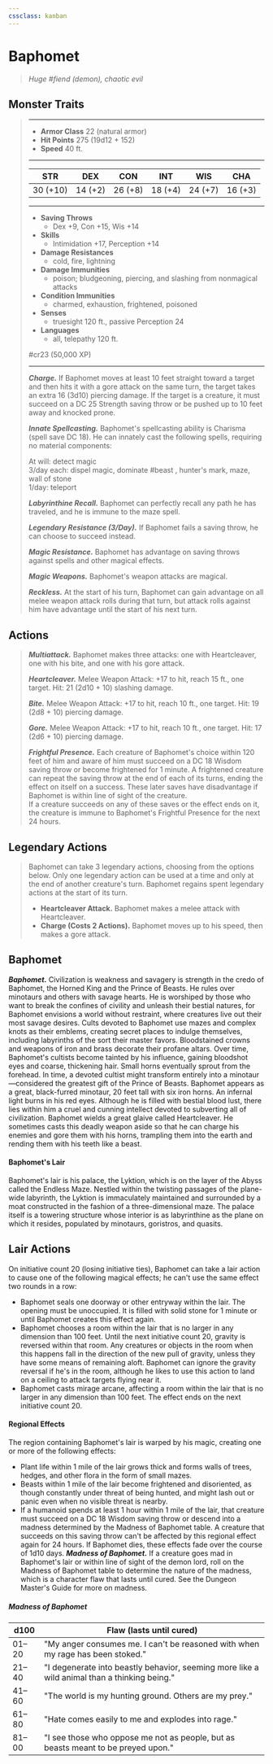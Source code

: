```yaml
---
cssclass: kanban
---
```


# Baphomet
>*Huge #fiend (demon), chaotic evil*
## Monster Traits
>___
>- **Armor Class** 22 (natural armor)
>- **Hit Points** 275 (19d12 + 152)
>- **Speed** 40 ft.
>___
>|STR|DEX|CON|INT|WIS|CHA|
>|:---:|:---:|:---:|:---:|:---:|:---:|
>|30 (+10)|14 (+2)|26 (+8)|18 (+4)|24 (+7)|16 (+3)|
>___
>- **Saving Throws**
>	 - Dex +9, Con +15, Wis +14
>- **Skills**
>	 - Intimidation +17, Perception +14
>- **Damage Resistances**
>	 - cold, fire, lightning
>- **Damage Immunities**
>	 - poison; bludgeoning, piercing, and slashing from nonmagical attacks
>- **Condition Immunities**
>	 - charmed, exhaustion, frightened, poisoned
>- **Senses**
>	 - truesight 120 ft., passive Perception 24
>- **Languages**
>	 - all, telepathy 120 ft.
>
> #cr23 (50,000 XP)
>___
>***Charge.*** If Baphomet moves at least 10 feet straight toward a target and then hits it with a gore attack on the same turn, the target takes an extra 16 (3d10) piercing damage. If the target is a creature, it must succeed on a DC 25 Strength saving throw or be pushed up to 10 feet away and knocked prone.  
>
>***Innate Spellcasting.*** Baphomet's spellcasting ability is Charisma (spell save DC 18). He can innately cast the following spells, requiring no material components:  
>
>At will: detect magic  
>3/day each: dispel magic, dominate #beast , hunter's mark, maze, wall of stone  
>1/day: teleport  
>
>
>***Labyrinthine Recall.*** Baphomet can perfectly recall any path he has traveled, and he is immune to the maze spell.  
>
>***Legendary Resistance (3/Day).*** If Baphomet fails a saving throw, he can choose to succeed instead.  
>
>***Magic Resistance.*** Baphomet has advantage on saving throws against spells and other magical effects.  
>
>***Magic Weapons.*** Baphomet's weapon attacks are magical.  
>
>***Reckless.*** At the start of his turn, Baphomet can gain advantage on all melee weapon attack rolls during that turn, but attack rolls against him have advantage until the start of his next turn.  
>
## Actions
>***Multiattack.*** Baphomet makes three attacks: one with Heartcleaver, one with his bite, and one with his gore attack.  
>
>***Heartcleaver.*** Melee Weapon Attack: +17 to hit, reach 15 ft., one target. Hit: 21 (2d10 + 10) slashing damage.  
>
>***Bite.*** Melee Weapon Attack: +17 to hit, reach 10 ft., one target. Hit: 19 (2d8 + 10) piercing damage.  
>
>***Gore.*** Melee Weapon Attack: +17 to hit, reach 10 ft., one target. Hit: 17 (2d6 + 10) piercing damage.  
>
>***Frightful Presence.*** Each creature of Baphomet's choice within 120 feet of him and aware of him must succeed on a DC 18 Wisdom saving throw or become frightened for 1 minute. A frightened creature can repeat the saving throw at the end of each of its turns, ending the effect on itself on a success. These later saves have disadvantage if Baphomet is within line of sight of the creature.  
>If a creature succeeds on any of these saves or the effect ends on it, the creature is immune to Baphomet's Frightful Presence for the next 24 hours.  
>
## Legendary Actions
>Baphomet can take 3 legendary actions, choosing from the options below. Only one legendary action can be used at a time and only at the end of another creature's turn. Baphomet regains spent legendary actions at the start of its turn.
>
>- **Heartcleaver Attack.**
> Baphomet makes a melee attack with Heartcleaver.
>- **Charge (Costs 2 Actions).**
> Baphomet moves up to his speed, then makes a gore attack.
## Baphomet
***Baphomet.*** Civilization is weakness and savagery is strength in the credo of Baphomet, the Horned King and the Prince of Beasts. He rules over minotaurs and others with savage hearts. He is worshiped by those who want to break the confines of civility and unleash their bestial natures, for Baphomet envisions a world without restraint, where creatures live out their most savage desires.
Cults devoted to Baphomet use mazes and complex knots as their emblems, creating secret places to indulge themselves, including labyrinths of the sort their master favors. Bloodstained crowns and weapons of iron and brass decorate their profane altars.
Over time, Baphomet's cultists become tainted by his influence, gaining bloodshot eyes and coarse, thickening hair. Small horns eventually sprout from the forehead. In time, a devoted cultist might transform entirely into a minotaur—considered the greatest gift of the Prince of Beasts.
Baphomet appears as a great, black-furred minotaur, 20 feet tall with six iron horns. An infernal light burns in his red eyes. Although he is filled with bestial blood lust, there lies within him a cruel and cunning intellect devoted to subverting all of civilization.
Baphomet wields a great glaive called Heartcleaver. He sometimes casts this deadly weapon aside so that he can charge his enemies and gore them with his horns, trampling them into the earth and rending them with his teeth like a beast.
#### Baphomet's Lair
Baphomet's lair is his palace, the Lyktion, which is on the layer of the Abyss called the Endless Maze. Nestled within the twisting passages of the plane-wide labyrinth, the Lyktion is immaculately maintained and surrounded by a moat constructed in the fashion of a three-dimensional maze. The palace itself is a towering structure whose interior is as labyrinthine as the plane on which it resides, populated by minotaurs, goristros, and quasits.
## Lair Actions
On initiative count 20 (losing initiative ties), Baphomet can take a lair action to cause one of the following magical effects; he can't use the same effect two rounds in a row:
- Baphomet seals one doorway or other entryway within the lair. The opening must be unoccupied. It is filled with solid stone for 1 minute or until Baphomet creates this effect again.
- Baphomet chooses a room within the lair that is no larger in any dimension than 100 feet. Until the next initiative count 20, gravity is reversed within that room. Any creatures or objects in the room when this happens fall in the direction of the new pull of gravity, unless they have some means of remaining aloft. Baphomet can ignore the gravity reversal if he's in the room, although he likes to use this action to land on a ceiling to attack targets flying near it.
- Baphomet casts mirage arcane, affecting a room within the lair that is no larger in any dimension than 100 feet. The effect ends on the next initiative count 20.
#### Regional Effects
The region containing Baphomet's lair is warped by his magic, creating one or more of the following effects:
- Plant life within 1 mile of the lair grows thick and forms walls of trees, hedges, and other flora in the form of small mazes.
- Beasts within 1 mile of the lair become frightened and disoriented, as though constantly under threat of being hunted, and might lash out or panic even when no visible threat is nearby.
- If a humanoid spends at least 1 hour within 1 mile of the lair, that creature must succeed on a DC 18 Wisdom saving throw or descend into a madness determined by the Madness of Baphomet table. A creature that succeeds on this saving throw can't be affected by this regional effect again for 24 hours.
If Baphomet dies, these effects fade over the course of 1d10 days.
***Madness of Baphomet.*** If a creature goes mad in Baphomet's lair or within line of sight of the demon lord, roll on the Madness of Baphomet table to determine the nature of the madness, which is a character flaw that lasts until cured. See the Dungeon Master's Guide for more on madness.
##### Madness of Baphomet
| d100 | Flaw (lasts until cured) |
|---|---|
| 01–20 | "My anger consumes me. I can't be reasoned with when my rage has been stoked." |
| 21–40 | "I degenerate into beastly behavior, seeming more like a wild animal than a thinking being." |
| 41–60 | "The world is my hunting ground. Others are my prey." |
| 61–80 | "Hate comes easily to me and explodes into rage." |
| 81–00 | "I see those who oppose me not as people, but as beasts meant to be preyed upon." |